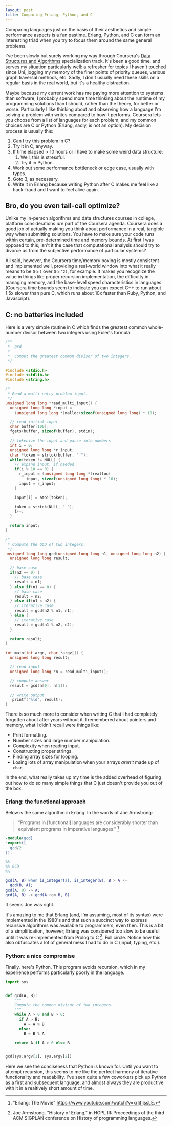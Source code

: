 ```yaml
---
layout: post
title: Comparing Erlang, Python, and C
---
```


Comparing languages just on the basis of their aesthetics and simple
performance aspects is a fun pastime. Erlang, Python, and C can form an
interesting triad when you try to focus them around the same general problems.

I've been slowly but surely working my way through Coursera's [Data Structures
and Algorithms](https://www.coursera.org/specializations/data-structures-algorithms)
specialization track. It's been a good time, and serves my situation
particularly well: a refresher for topics I haven't touched since Uni, jogging
my memory of the finer points of priority queues, various graph traversal
methods, etc. Sadly, I don't usually need these skills on a regular basis in
the real world, but it's a healthy distraction.

Maybe because my current work has me paying more attention to systems than
software, I probably spend more time thinking about the runtime of my
programming solutions than I should, rather than the theory, for better or
worse. Particularly I like thinking about and observing how a language I'm
solving a problem with writes compared to how it performs. Coursera lets you
choose from a list of languages for each problem, and my common choices are C
or Python (Erlang, sadly, is not an option). My decision process is usually
this:

1.  Can I try this problem in C?
2.  Try it in C, anyway.
3.  If time elapsed > 10 hours or I have to make some weird data structure:
    1.  Well, this is stressful.
    2.  Try it in Python.
4.  Work out some performance bottleneck or edge case, usually with types.
5.  Goto 3, as necessary.
6.  Write it in Erlang because writing Python after C makes me feel like a
    hack-fraud and I want to feel alive again.

## Bro, do you even tail-call optimize?

Unlike my in-person algorithms and data structures courses in college, platform
considerations *are* part of the Coursera agenda.  Coursera does a good job of
actually making you think about performance in a real, tangible way when
submitting solutions. You have to make sure your code runs within certain,
pre-determined time and memory bounds. At first I was opposed to this; isn't it
the case that computational analysis should try to divorce us from the
subjective performance of particular systems?

All said, however, the Coursera time/memory boxing is mostly consistent and
implemented well, providing a real-world window into what it really means to be
`O(n)` over `O(n^2)`, for example. It makes you recognize the value in things
like proper recursion implementation, the difficulty in managing memory, and
the base-level speed characteristics in languages (Coursera time bounds seem to
indicate you can expect C++ to run about 1.5x slower than pure C, which runs
about 10x faster than Ruby, Python, and Javascript).

## C: no batteries included

Here is a very simple routine in C which finds the greatest common whole-number
divisor between two integers using Euler's formula.

```C
/**
 *  gcd
 *
 *  Comput the greatest common divisor of two integers.
 */

#include <stdio.h>
#include <stdlib.h>
#include <string.h>

/*
 * Read a multi-entry problem input.
 */
unsigned long long *read_multi_input() {
  unsigned long long *input =
    (unsigned long long *)malloc(sizeof(unsigned long long) * 10);

  // read initial input
  char buffer[100];
  fgets(buffer, sizeof(buffer), stdin);

  // tokenize the input and parse into numbers
  int i = 0;
  unsigned long long *r_input;
  char *token = strtok(buffer, " ");
  while(token != NULL) {
    // expand input, if needed
    if(i % 10 == 0) {
      r_input = (unsigned long long *)realloc(
         input, sizeof(unsigned long long) * 10);
      input = r_input;
    }

    input[i] = atoi(token);

    token = strtok(NULL, " ");
    i++;
  }

  return input;
}

/*
 * Compute the GCD of two integers.
 */
unsigned long long gcd(unsigned long long n1, unsigned long long n2) {
  unsigned long long result;

  // base case
  if(n2 == 0) {
    // base case
    result = n1;
  } else if(n1 == 0) {
    // base case
    result = n2;
  } else if(n1 < n2) {
    // iterative case
    result = gcd(n2 % n1, n1);
  } else {
    // iterative case
    result = gcd(n1 % n2, n2);
  }

  return result;
}

int main(int argc, char *argv[]) {
  unsigned long long result;

  // read input
  unsigned long long *n = read_multi_input();

  // compute answer
  result = gcd(n[0], n[1]);  

  // write output
   printf("%ld", result);
}
```

There is so much more to consider when writing C that I had completely
forgotten about after years without it. I remembered about pointers and memory,
what I didn't recall were things like:

- Print formatting.
- Number sizes and large number manipulation.
- Complexity when reading input.
- Constructing proper strings.
- Finding array sizes for looping.
- Losing lots of array manipulation when your arrays *aren't* made up of
  `char`. 

In the end, what really takes up my time is the added overhead of figuring out
how to do so many simple things that C just doesn't provide you out of the box.

### Erlang: the functional approach

Below is the same algorithm in Erlang. In the words of Joe Armstrong:

> "Programs in [functional] languages are considerably shorter than equivalent
programs in imperative languages." [^2]

```erlang
-module(gcd).
-export([
  gcd/2
]).

%%
%% GCD
%%

gcd(A, B) when is_integer(a), is_integer(B), B > A ->
  gcd(B, A);
gcd(A, 0) -> A;
gcd(A, B) -> gcd(A rem B, B).
```

It seems Joe was right.

It's amazing to me that Erlang (and, I'm assuming, most of its syntax) were
implemented in the 1980's and that such a succinct way to express recursive
algorithms was available to programmers, even then. This is a bit of a
simplification, however; Erlang was considered too slow to be useful
until it was re-implemented from Prolog to C [^1]. Full circle. Notice how this
also obfuscates a lot of general mess I had to do in C (input, typing, etc.).

### Python: a nice compromise

Finally, here's Python. This program avoids recursion, which in my experience
performs particularly poorly in the language.

```python
import sys


def gcd(A, B):
    """
    Compute the common divisor of two integers.
    """
    while A > 0 and B > 0:
      if A > B:
        A = A % B
      else:
        B = B % A

    return A if A > 0 else B


gcd(sys.argv[1], sys,argv[2])
```

Here we see the conciseness that Python is known for. Until you want to attempt
recursion, this seems to me like the perfect harmony of iterative functionality
and readability. I've seen quite a few coworkers pick up Python as a first and
subsequent language, and almost always they are productive with it in a
realtively short amount of time.

[^1]: Joe Armstrong. "History of Erlang," in HOPL III: Proceedings of the third ACM SIGPLAN conference on History of programming languages.
[^2]: "Erlang: The Movie" <https://www.youtube.com/watch?v=xrIjfIjssLE>.
